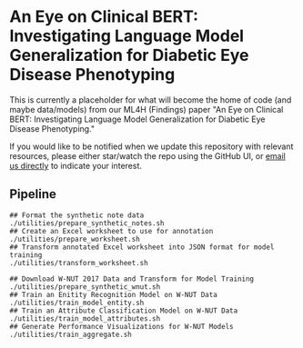 # An Eye on Clinical BERT: Investigating Language Model Generalization for Diabetic Eye Disease Phenotyping

This is currently a placeholder for what will become the home of code (and maybe data/models) from our ML4H (Findings) paper "An Eye on 
Clinical BERT: Investigating Language Model Generalization for Diabetic Eye Disease Phenotyping."

If you would like to be notified when we update this repository with relevant resources, please either star/watch the repo using the GitHub 
UI, or [email us directly](mailto:kharrigian@jhu.edu) to indicate your interest.


## Pipeline

```
## Format the synthetic note data
./utilities/prepare_synthetic_notes.sh
## Create an Excel worksheet to use for annotation
./utilities/prepare_worksheet.sh
## Transform annotated Excel worksheet into JSON format for model training
./utilities/transform_worksheet.sh
```

```
## Download W-NUT 2017 Data and Transform for Model Training
./utilities/prepare_synthetic_wnut.sh
## Train an Enitity Recognition Model on W-NUT Data
./utilities/train_model_entity.sh
## Train an Attribute Classification Model on W-NUT Data
./utilities/train_model_attributes.sh
## Generate Performance Visualizations for W-NUT Models
./utilities/train_aggregate.sh
```